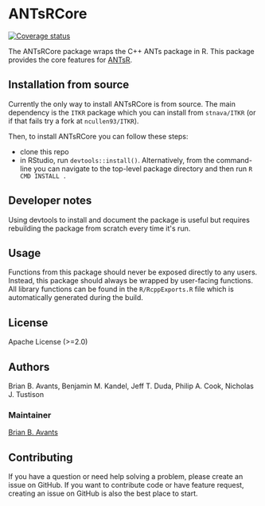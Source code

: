 # ANTsRCore

<!-- badges: start -->
[![Coverage status](https://codecov.io/gh/muschellij2/ANTsRCore/branch/master/graph/badge.svg)](https://codecov.io/github/muschellij2/ANTsRCore?branch=master)  
<!-- badges: end -->

The ANTsRCore package wraps the C++ ANTs package in R. This package provides the core features for [ANTsR](http://stnava.github.io/ANTsR/).

## Installation from source

Currently the only way to install ANTsRCore is from source. The main dependency is the `ITKR` package which you can install from `stnava/ITKR` (or if that fails try a fork at `ncullen93/ITKR`). 

Then, to install ANTsRCore you can follow these steps:

- clone this repo
- in RStudio, run `devtools::install()`. Alternatively, from the command-line you can navigate to the top-level package directory and then run `R CMD INSTALL .` 


## Developer notes

Using devtools to install and document the package is useful but requires rebuilding the package from scratch every time it's run. 


## Usage

Functions from this package should never be exposed directly to any users. Instead, this package should always be wrapped by user-facing functions. All library functions can be found in the `R/RcppExports.R` file which is automatically generated during the build.

## License

Apache License (>=2.0)

## Authors

Brian B. Avants, Benjamin M. Kandel, Jeff T. Duda, Philip A. Cook, Nicholas J. Tustison

### Maintainer

[Brian B. Avants](http://stnava.github.io/)

## Contributing

If you have a question or need help solving a problem, please create an issue on GitHub. If you want to contribute code or have feature request, creating an issue on GitHub is also the best place to start.
